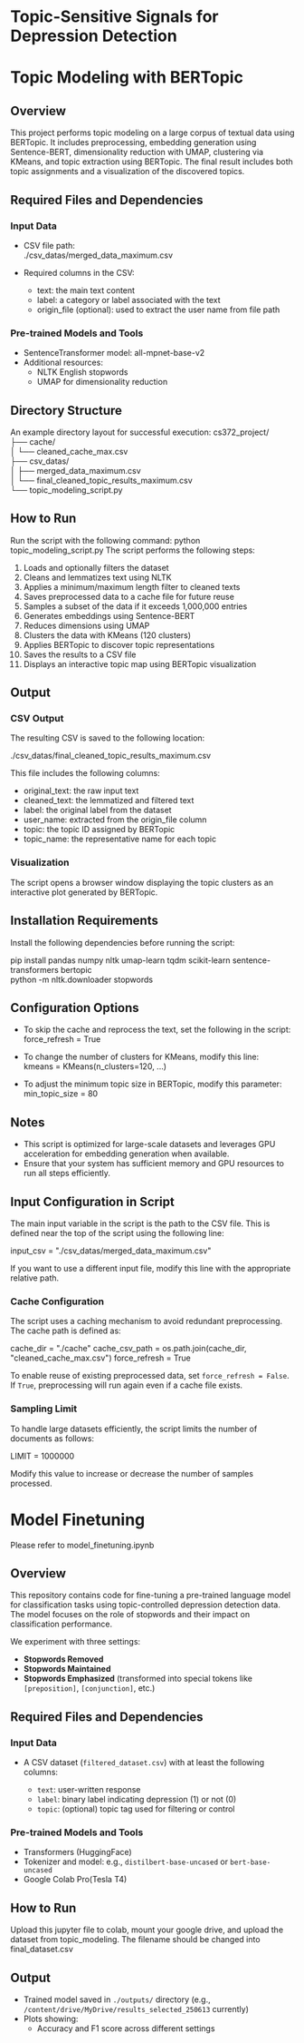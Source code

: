 # Topic-Sensitive Signals for Depression Detection
# Topic Modeling with BERTopic
## Overview
This project performs topic modeling on a large corpus of textual data using BERTopic. It includes preprocessing, embedding generation using Sentence-BERT, dimensionality reduction with UMAP, clustering via KMeans, and topic extraction using BERTopic. The final result includes both topic assignments and a visualization of the discovered topics.
## Required Files and Dependencies
### Input Data
- CSV file path:  
  ./csv_datas/merged_data_maximum.csv

- Required columns in the CSV:
  - text: the main text content
  - label: a category or label associated with the text
  - origin_file (optional): used to extract the user name from file path

### Pre-trained Models and Tools
- SentenceTransformer model: all-mpnet-base-v2
- Additional resources:
  - NLTK English stopwords
  - UMAP for dimensionality reduction

## Directory Structure
An example directory layout for successful execution:
cs372_project/  
├── cache/  
│   └── cleaned_cache_max.csv  
├── csv_datas/  
│   ├── merged_data_maximum.csv  
│   └── final_cleaned_topic_results_maximum.csv  
└── topic_modeling_script.py

## How to Run
Run the script with the following command:
python topic_modeling_script.py
The script performs the following steps:

1. Loads and optionally filters the dataset  
2. Cleans and lemmatizes text using NLTK  
3. Applies a minimum/maximum length filter to cleaned texts  
4. Saves preprocessed data to a cache file for future reuse  
5. Samples a subset of the data if it exceeds 1,000,000 entries  
6. Generates embeddings using Sentence-BERT  
7. Reduces dimensions using UMAP  
8. Clusters the data with KMeans (120 clusters)  
9. Applies BERTopic to discover topic representations  
10. Saves the results to a CSV file  
11. Displays an interactive topic map using BERTopic visualization

## Output

### CSV Output

The resulting CSV is saved to the following location:

./csv_datas/final_cleaned_topic_results_maximum.csv

This file includes the following columns:

- original_text: the raw input text  
- cleaned_text: the lemmatized and filtered text  
- label: the original label from the dataset  
- user_name: extracted from the origin_file column  
- topic: the topic ID assigned by BERTopic  
- topic_name: the representative name for each topic

### Visualization

The script opens a browser window displaying the topic clusters as an interactive plot generated by BERTopic.

## Installation Requirements

Install the following dependencies before running the script:

pip install pandas numpy nltk umap-learn tqdm scikit-learn sentence-transformers bertopic  
python -m nltk.downloader stopwords  

## Configuration Options

- To skip the cache and reprocess the text, set the following in the script:  
  force_refresh = True

- To change the number of clusters for KMeans, modify this line:  
  kmeans = KMeans(n_clusters=120, ...)

- To adjust the minimum topic size in BERTopic, modify this parameter:  
  min_topic_size = 80

## Notes

- This script is optimized for large-scale datasets and leverages GPU acceleration for embedding generation when available.  
- Ensure that your system has sufficient memory and GPU resources to run all steps efficiently.

## Input Configuration in Script

The main input variable in the script is the path to the CSV file. This is defined near the top of the script using the following line:

input_csv = "./csv_datas/merged_data_maximum.csv"

If you want to use a different input file, modify this line with the appropriate relative path.

### Cache Configuration

The script uses a caching mechanism to avoid redundant preprocessing. The cache path is defined as:

cache_dir = "./cache"
cache_csv_path = os.path.join(cache_dir, "cleaned_cache_max.csv")
force_refresh = True

To enable reuse of existing preprocessed data, set `force_refresh = False`.  
If `True`, preprocessing will run again even if a cache file exists.

### Sampling Limit

To handle large datasets efficiently, the script limits the number of documents as follows:

LIMIT = 1000000

Modify this value to increase or decrease the number of samples processed.


# Model Finetuning
Please refer to model_finetuning.ipynb

## Overview

This repository contains code for fine-tuning a pre-trained language model for classification tasks using topic-controlled depression detection data. The model focuses on the role of stopwords and their impact on classification performance.

We experiment with three settings:

* **Stopwords Removed**
* **Stopwords Maintained**
* **Stopwords Emphasized** (transformed into special tokens like `[preposition]`, `[conjunction]`, etc.)

## Required Files and Dependencies

### Input Data

* A CSV dataset (`filtered_dataset.csv`) with at least the following columns:

  * `text`: user-written response
  * `label`: binary label indicating depression (1) or not (0)
  * `topic`: (optional) topic tag used for filtering or control

### Pre-trained Models and Tools

* Transformers (HuggingFace)
* Tokenizer and model: e.g., `distilbert-base-uncased` or `bert-base-uncased`
* Google Colab Pro(Tesla T4)

## How to Run
Upload this jupyter file to colab, mount your google drive, and upload the dataset from topic_modeling.
The filename should be changed into final_dataset.csv

## Output
* Trained model saved in `./outputs/` directory (e.g., `/content/drive/MyDrive/results_selected_250613` currently)
* Plots showing:
  * Accuracy and F1 score across different settings
